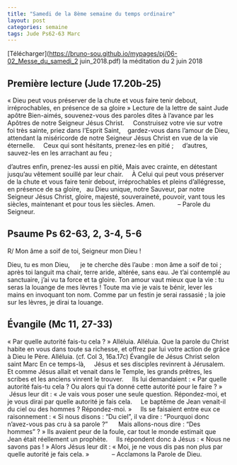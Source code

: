 ```yaml
---
title: "Samedi de la 8ème semaine du temps ordinaire"
layout: post
categories: semaine
tags: Jude Ps62-63 Marc  
---
```


[Télécharger](https://bruno-sou.github.io/mypages/pj/06-02_Messe_du_samedi_2 juin_2018.pdf) la méditation du 2 juin 2018

## Première lecture (Jude 17.20b-25)
« Dieu peut vous préserver de la chute et vous faire tenir debout, irréprochables, en présence de sa gloire »
Lecture de la lettre de saint Jude apôtre
Bien-aimés,
souvenez-vous des paroles dites à l’avance
par les Apôtres de notre Seigneur Jésus Christ.
    Construisez votre vie sur votre foi très sainte,
priez dans l’Esprit Saint,    gardez-vous dans l’amour de Dieu,
attendant la miséricorde de notre Seigneur Jésus Christ
en vue de la vie éternelle.
    Ceux qui sont hésitants, prenez-les en pitié ;
    d’autres, sauvez-les en les arrachant au feu ;

d’autres enfin, prenez-les aussi en pitié,
Mais avec crainte,
en détestant jusqu’au vêtement souillé par leur chair.
    À Celui qui peut vous préserver de la chute
et vous faire tenir debout,
irréprochables et pleins d’allégresse,
en présence de sa gloire,   au Dieu unique, notre Sauveur,
par notre Seigneur Jésus Christ,
gloire, majesté, souveraineté, pouvoir,
vant tous les siècles,
maintenant et pour tous les siècles. Amen.
            – Parole du Seigneur.
            
## Psaume Ps 62-63, 2, 3-4, 5-6
R/ Mon âme a soif de toi, Seigneur mon Dieu !

Dieu, tu es mon Dieu,
     je te cherche dès l’aube :
mon âme a soif de toi ;
après toi languit ma chair,
terre aride, altérée, sans eau.
Je t’ai contemplé au sanctuaire,
j’ai vu ta force et ta gloire.
Ton amour vaut mieux que la vie :
tu seras la louange de mes lèvres !
Toute ma vie je vais te bénir,
lever les mains en invoquant ton nom.
Comme par un festin je serai rassasié ;
la joie sur les lèvres, je dirai ta louange.

## Évangile (Mc 11, 27-33)
« Par quelle autorité fais-tu cela ? »
Alléluia. Alléluia. 
Que la parole du Christ habite en vous
dans toute sa richesse,
et offrez par lui votre action de grâce à Dieu le Père.
Alléluia. (cf. Col 3, 16a.17c)
Évangile de Jésus Christ selon saint Marc
En ce temps-là,
    Jésus et ses disciples revinrent à Jérusalem.
Et comme Jésus allait et venait dans le Temple,
les grands prêtres, les scribes et les anciens vinrent le trouver.
    Ils lui demandaient :
« Par quelle autorité fais-tu cela ?
Ou alors qui t’a donné cette autorité pour le faire ? »
    Jésus leur dit :
« Je vais vous poser une seule question.
Répondez-moi,
et je vous dirai par quelle autorité je fais cela.
    Le baptême de Jean
venait-il du ciel ou des hommes ?
Répondez-moi. »
    Ils se faisaient entre eux ce raisonnement :
« Si nous disons : “Du ciel”,
il va dire :
“Pourquoi donc n’avez-vous pas cru à sa parole ?”
     Mais allons-nous dire : “Des hommes” ? »
Ils avaient peur de la foule,
car tout le monde estimait que Jean était réellement un prophète.
    Ils répondent donc à Jésus :
« Nous ne savons pas ! »
Alors Jésus leur dit :
« Moi, je ne vous dis pas non plus
par quelle autorité je fais cela. »
            – Acclamons la Parole de Dieu.

